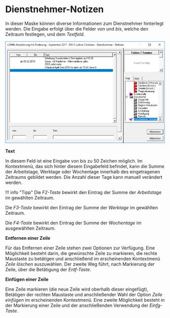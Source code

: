 # Dienstnehmer-Notizen

In dieser Maske können diverse Informationen zum Dienstnehmer hinterlegt werden. Die Eingabe erfolgt über die Felder *von* und *bis*, welche den Zeitraum festlegen, und dem *Textfeld*.

![Image](<img/image140.png>)

**Text**

In diesem Feld ist eine Eingabe von bis zu 50 Zeichen möglich. Im Kontextmenü, das sich hinter diesem Eingabefeld befindet, kann die Summe der Arbeitstage, Werktage oder Wochentage innerhalb des eingetragenen Zeitraums gebildet werden. Die Anzahl dieser Tage kann manuell verändert werden.

!!! info "Tipp"
    Die *F2-Taste* bewirkt den Eintrag der Summe der *Arbeitstage* im gewählten Zeitraum.

Die *F3-Taste* bewirkt den Eintrag der Summe der *Werktage* im gewählten Zeitraum.

Die *F4-Taste* bewirkt den Eintrag der Summe der *Wochentage* im ausgewählten Zeitraum.

**Entfernen einer Zeile**

Für das Entfernen einer Zeile stehen zwei Optionen zur Verfügung. Eine Möglichkeit besteht darin, die gewünschte Zeile zu markieren, die rechte Maustaste zu betätigen und anschließend im erscheinenden Kontextmenü *Zeile löschen* auszuwählen. Der zweite Weg führt, nach Markierung der Zeile, über die Betätigung der *Entf-Taste*.

**Einfügen einer Zeile**

Eine Zeile markieren (die neue Zeile wird oberhalb dieser eingefügt), Betätigen der rechten Maustaste und anschließender Wahl der Option *Zeile einfügen* im erscheinenden Kontextmenü. Eine zweite Möglichkeit besteht in der Markierung einer Zeile und der anschließenden Verwendung der *Einfg-Taste*.